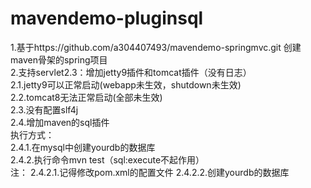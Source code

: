 # mavendemo-pluginsql
1.基于https://github.com/a304407493/mavendemo-springmvc.git 创建maven骨架的spring项目<br/>
2.支持servlet2.3：增加jetty9插件和tomcat插件（没有日志）<br/> 
  2.1.jetty9可以正常启动(webapp未生效，shutdown未生效)<br/> 
  2.2.tomcat8无法正常启动(全部未生效)<br/> 
  2.3.没有配置slf4j<br/> 
  2.4.增加maven的sql插件<br/> 
    执行方式：<br/>
      2.4.1.在mysql中创建yourdb的数据库<br/> 
      2.4.2.执行命令mvn test（sql:execute不起作用）<br/> 
      注： 2.4.2.1.记得修改pom.xml的配置文件 2.4.2.2.创建yourdb的数据库<br/>
